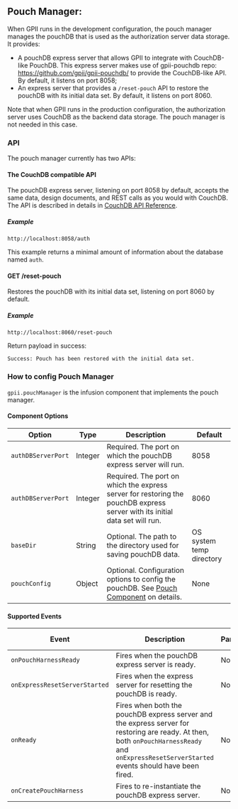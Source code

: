 ## Pouch Manager:

When GPII runs in the development configuration, the pouch manager manages the pouchDB that is used as the authorization server data storage. It provides:
* A pouchDB express server that allows GPII to integrate with CouchDB-like PouchDB. This express server makes use of gpii-pouchdb repo: https://github.com/gpii/gpii-pouchdb/ to provide the CouchDB-like API. By default, it listens on port 8058;
* An express server that provides a `/reset-pouch` API to restore the pouchDB with its initial data set. By default, it listens on port 8060.

Note that when GPII runs in the production configuration, the authorization server uses CouchDB as the backend data storage. The pouch manager is not needed in this case.

### API

The pouch manager currently has two APIs: 

#### The CouchDB compatible API
The pouchDB express server, listening on port 8058 by default, accepts the same data, design documents, and REST calls as you would with CouchDB. The API is described in details in [CouchDB API Reference](http://docs.couchdb.org/en/stable/api/index.html).

##### Example

`http://localhost:8058/auth`

This example returns a minimal amount of information about the database named `auth`.

#### GET /reset-pouch

Restores the pouchDB with its initial data set, listening on port 8060 by default.

##### Example

`http://localhost:8060/reset-pouch`

Return payload in success:
```
Success: Pouch has been restored with the initial data set.
```

### How to config Pouch Manager

`gpii.pouchManager` is the infusion component that implements the pouch manager. 

#### Component Options

| Option            | Type       | Description | Default |
| ----------------- | ---------- | ----------- | ------- |
| `authDBServerPort` | Integer | Required. The port on which the pouchDB express server will run. | 8058 |
| `authDBServerPort` | Integer | Required. The port on which the express server for restoring the pouchDB express server with its initial data set will run. | 8060 |
| `baseDir` | String | Optional. The path to the directory used for saving pouchDB data. | OS system temp directory |
| `pouchConfig` | Object | Optional. Configuration options to config the pouchDB. See [Pouch Component](https://github.com/GPII/gpii-pouchdb/blob/master/docs/pouch-component.md) on details. | None |

#### Supported Events

| Event | Description | Parameters | Parameters Description |
| ----- | ----------- | ---------- | ---------------------- |
| `onPouchHarnessReady` | Fires when the pouchDB express server is ready. | None |  |
| `onExpressResetServerStarted` | Fires when the express server for resetting the pouchDB is ready. | None |  |
| `onReady` | Fires when both the pouchDB express server and the express server for restoring are ready. At then, both `onPouchHarnessReady` and `onExpressResetServerStarted` events should have been fired. | None |  |
| `onCreatePouchHarness` | Fires to re-instantiate the pouchDB express server. | None |  |

